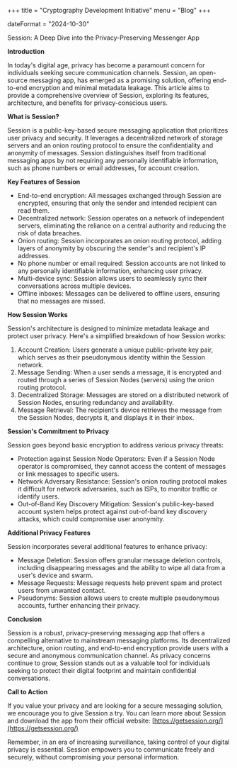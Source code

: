 +++
title = "Cryptography Development Initiative"
menu = "Blog"
+++

dateFormat = "2024-10-30"

Session: A Deep Dive into the Privacy-Preserving Messenger App

**Introduction**

In today's digital age, privacy has become a paramount concern for individuals seeking secure communication channels. Session, an open-source messaging app, has emerged as a promising solution, offering end-to-end encryption and minimal metadata leakage. This article aims to provide a comprehensive overview of Session, exploring its features, architecture, and benefits for privacy-conscious users.

**What is Session?**

Session is a public-key-based secure messaging application that prioritizes user privacy and security. It leverages a decentralized network of storage servers and an onion routing protocol to ensure the confidentiality and anonymity of messages. Session distinguishes itself from traditional messaging apps by not requiring any personally identifiable information, such as phone numbers or email addresses, for account creation.

**Key Features of Session**

* End-to-end encryption: All messages exchanged through Session are encrypted, ensuring that only the sender and intended recipient can read them.
* Decentralized network: Session operates on a network of independent servers, eliminating the reliance on a central authority and reducing the risk of data breaches.
* Onion routing: Session incorporates an onion routing protocol, adding layers of anonymity by obscuring the sender's and recipient's IP addresses.
* No phone number or email required: Session accounts are not linked to any personally identifiable information, enhancing user privacy.
* Multi-device sync: Session allows users to seamlessly sync their conversations across multiple devices.
* Offline inboxes: Messages can be delivered to offline users, ensuring that no messages are missed.

**How Session Works**

Session's architecture is designed to minimize metadata leakage and protect user privacy. Here's a simplified breakdown of how Session works:

1. Account Creation: Users generate a unique public-private key pair, which serves as their pseudonymous identity within the Session network.
2. Message Sending: When a user sends a message, it is encrypted and routed through a series of Session Nodes (servers) using the onion routing protocol.
3. Decentralized Storage: Messages are stored on a distributed network of Session Nodes, ensuring redundancy and availability.
4. Message Retrieval: The recipient's device retrieves the message from the Session Nodes, decrypts it, and displays it in their inbox.

**Session's Commitment to Privacy**

Session goes beyond basic encryption to address various privacy threats:

* Protection against Session Node Operators: Even if a Session Node operator is compromised, they cannot access the content of messages or link messages to specific users.
* Network Adversary Resistance: Session's onion routing protocol makes it difficult for network adversaries, such as ISPs, to monitor traffic or identify users.
* Out-of-Band Key Discovery Mitigation: Session's public-key-based account system helps protect against out-of-band key discovery attacks, which could compromise user anonymity.

**Additional Privacy Features**

Session incorporates several additional features to enhance privacy:

* Message Deletion: Session offers granular message deletion controls, including disappearing messages and the ability to wipe all data from a user's device and swarm.
* Message Requests: Message requests help prevent spam and protect users from unwanted contact.
* Pseudonyms: Session allows users to create multiple pseudonymous accounts, further enhancing their privacy.

**Conclusion**

Session is a robust, privacy-preserving messaging app that offers a compelling alternative to mainstream messaging platforms. Its decentralized architecture, onion routing, and end-to-end encryption provide users with a secure and anonymous communication channel. As privacy concerns continue to grow, Session stands out as a valuable tool for individuals seeking to protect their digital footprint and maintain confidential conversations.

**Call to Action**

If you value your privacy and are looking for a secure messaging solution, we encourage you to give Session a try. You can learn more about Session and download the app from their official website: [https://getsession.org/](https://getsession.org/)

Remember, in an era of increasing surveillance, taking control of your digital privacy is essential. Session empowers you to communicate freely and securely, without compromising your personal information.